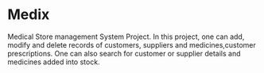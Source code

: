 # Medix
Medical Store management System Project. In this project, one can add, modify and delete records of customers, suppliers and medicines,customer prescriptions. One can also search for customer or supplier details and medicines added into stock.
